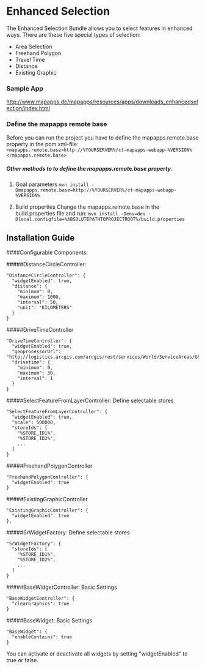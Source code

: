 # Enhanced Selection

The Enhanced Selection Bundle allows you to select features in enhanced ways. There are these five special types of selection:
- Area Selection
- Freehand Polygon
- Travel Time
- Distance
- Existing Graphic

### Sample App ###
http://www.mapapps.de/mapapps/resources/apps/downloads_enhancedselection/index.html

### Define the mapapps remote base
Before you can run the project you have to define the mapapps.remote.base property in the pom.xml-file:
`<mapapps.remote.base>http://%YOURSERVER%/ct-mapapps-webapp-%VERSION%</mapapps.remote.base>`

##### Other methods to to define the mapapps.remote.base property.
1. Goal parameters
`mvn install -Dmapapps.remote.base=http://%YOURSERVER%/ct-mapapps-webapp-%VERSION%`

2. Build properties
Change the mapapps.remote.base in the build.properties file and run:
`mvn install -Denv=dev -Dlocal.configfile=%ABSOLUTEPATHTOPROJECTROOT%/build.properties`

Installation Guide
------------------
####Configurable Components:

#####DistanceCircleController:
```
"DistanceCircleController": {
  "widgetEnabled": true,
  "distance": {
    "minimum": 0,
    "maximum": 1000,
    "interval": 50,
    "unit": "KILOMETERS"
  }
}
```
#####DriveTimeController
```
"DriveTimeController": {
  "widgetEnabled": true,
  "geoprocessorUrl": "http://logistics.arcgis.com/arcgis/rest/services/World/ServiceAreas/GPServer/GenerateServiceAreas",
  "drivetime": {
    "minimum": 0,
    "maximum": 30,
    "interval": 1
  }
}
```
#####SelectFeatureFromLayerController:
Define selectable stores
```
"SelectFeatureFromLayerController": {
  "widgetEnabled": true,
  "scale": 500000,
  "storeIds": [
    "%STORE_ID1%",
    "%STORE_ID2%",
    ...
  ]
}
```
#####FreehandPolygonController
```
"FreehandPolygonController": {
  "widgetEnabled": true
}
```
#####ExistingGraphicController
```
"ExistingGraphicController": {
  "widgetEnabled": true
},
```
#####SrWidgetFactory:
Define selectable stores
```
"SrWidgetFactory": {
  "storeIds": [
    "%STORE_ID1%",
    "%STORE_ID2%",
    ...
  ]
}
```
#####BaseWidgetController:
Basic Settings
```
"BaseWidgetController": {
  "clearGraphics": true
}
```
#####BaseWidget:
Basic Settings
```
"BaseWidget": {
  "enableContains": true
}
```

You can activate or deactivate all widgets by setting "widgetEnabled" to true or false.
